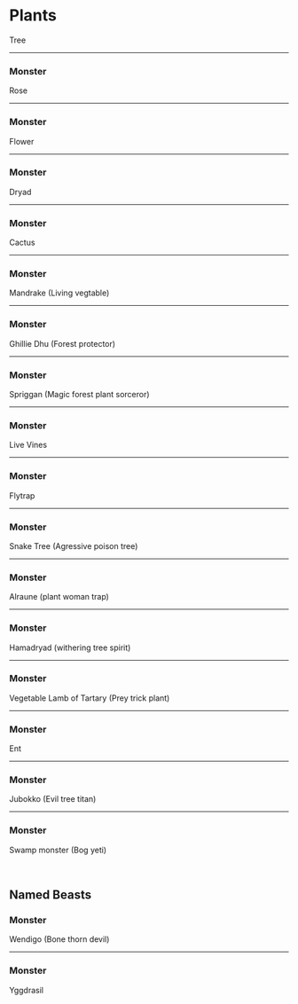 # Plants

Tree

---

### Monster
Rose

---

### Monster
Flower

---

### Monster
Dryad

---

### Monster
Cactus

---

### Monster
Mandrake (Living vegtable)

---

### Monster
Ghillie Dhu (Forest protector)

---

### Monster
Spriggan (Magic forest plant sorceror)

---

### Monster
Live Vines

---

### Monster
Flytrap

---

### Monster
Snake Tree (Agressive poison tree)

---

### Monster
Alraune (plant woman trap)

---

### Monster
Hamadryad (withering tree spirit)

---

### Monster
Vegetable Lamb of Tartary (Prey trick plant)

---

### Monster
Ent

---

### Monster
Jubokko (Evil tree titan)

---

### Monster
Swamp monster (Bog yeti)


<br/>


## Named Beasts


### Monster
Wendigo (Bone thorn devil)

---

### Monster
Yggdrasil